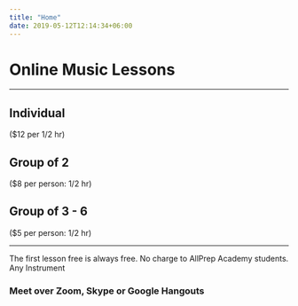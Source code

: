 ```yaml
---
title: "Home"
date: 2019-05-12T12:14:34+06:00
---
```


# Online Music Lessons

---

## Individual
($12 per 1/2 hr)

## Group of 2
($8 per person: 1/2 hr)

## Group of 3 - 6
($5 per person: 1/2 hr)

---

The first lesson free is always free. No charge to AllPrep Academy students. Any Instrument

### Meet over Zoom, Skype or Google Hangouts 